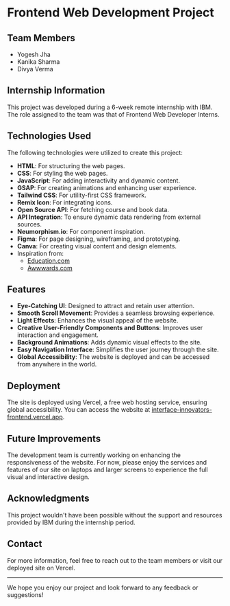 # Frontend Web Development Project

## Team Members
- Yogesh Jha
- Kanika Sharma
- Divya Verma

## Internship Information
This project was developed during a 6-week remote internship with IBM. The role assigned to the team was that of Frontend Web Developer Interns.

## Technologies Used
The following technologies were utilized to create this project:
- **HTML**: For structuring the web pages.
- **CSS**: For styling the web pages.
- **JavaScript**: For adding interactivity and dynamic content.
- **GSAP**: For creating animations and enhancing user experience.
- **Tailwind CSS**: For utility-first CSS framework.
- **Remix Icon**: For integrating icons.
- **Open Source API**: For fetching course and book data.
- **API Integration**: To ensure dynamic data rendering from external sources.
- **Neumorphism.io**: For component inspiration.
- **Figma**: For page designing, wireframing, and prototyping.
- **Canva**: For creating visual content and design elements.
- Inspiration from:
  - [Education.com](https://www.education.com)
  - [Awwwards.com](https://www.awwwards.com)

## Features
- **Eye-Catching UI**: Designed to attract and retain user attention.
- **Smooth Scroll Movement**: Provides a seamless browsing experience.
- **Light Effects**: Enhances the visual appeal of the website.
- **Creative User-Friendly Components and Buttons**: Improves user interaction and engagement.
- **Background Animations**: Adds dynamic visual effects to the site.
- **Easy Navigation Interface**: Simplifies the user journey through the site.
- **Global Accessibility**: The website is deployed and can be accessed from anywhere in the world.

## Deployment
The site is deployed using Vercel, a free web hosting service, ensuring global accessibility. You can access the website at [interface-innovators-frontend.vercel.app](https://interface-innovators-frontend.vercel.app/).

## Future Improvements
The development team is currently working on enhancing the responsiveness of the website. For now, please enjoy the services and features of our site on laptops and larger screens to experience the full visual and interactive design.

## Acknowledgments
This project wouldn't have been possible without the support and resources provided by IBM during the internship period.

## Contact
For more information, feel free to reach out to the team members or visit our deployed site on Vercel.

---

We hope you enjoy our project and look forward to any feedback or suggestions!
